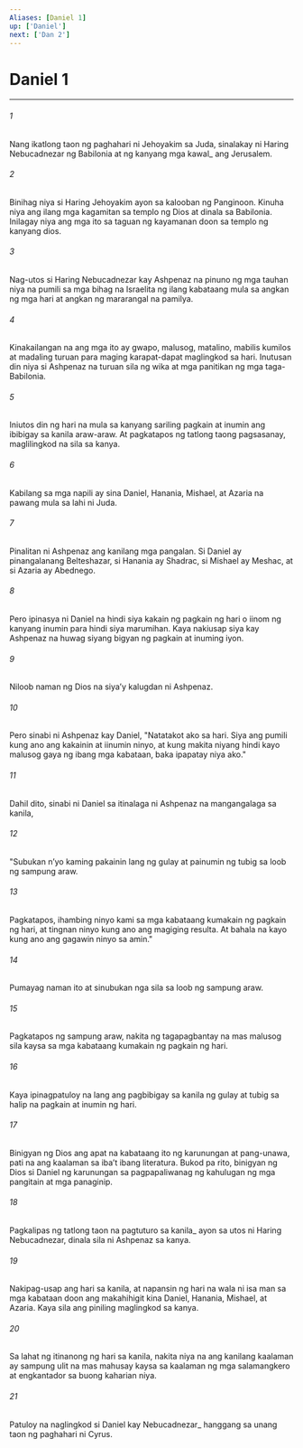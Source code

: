 ```yaml
---
Aliases: [Daniel 1]
up: ['Daniel']
next: ['Dan 2']
---
```

# Daniel 1

***






















###### 1 










Nang ikatlong taon ng paghahari ni Jehoyakim sa Juda, sinalakay ni Haring Nebucadnezar ng Babilonia at ng kanyang mga kawal_ ang Jerusalem. 





















###### 2 










Binihag niya si Haring Jehoyakim ayon sa kalooban ng Panginoon. Kinuha niya ang ilang mga kagamitan sa templo ng Dios at dinala sa Babilonia. Inilagay niya ang mga ito sa taguan ng kayamanan doon sa templo ng kanyang dios. 





















###### 3 










Nag-utos si Haring Nebucadnezar kay Ashpenaz na pinuno ng mga tauhan niya na pumili sa mga bihag na Israelita ng ilang kabataang mula sa angkan ng mga hari at angkan ng mararangal na pamilya. 





















###### 4 










Kinakailangan na ang mga ito ay gwapo, malusog, matalino, mabilis kumilos at madaling turuan para maging karapat-dapat maglingkod sa hari. Inutusan din niya si Ashpenaz na turuan sila ng wika at mga panitikan ng mga taga-Babilonia. 





















###### 5 










Iniutos din ng hari na mula sa kanyang sariling pagkain at inumin ang ibibigay sa kanila araw-araw. At pagkatapos ng tatlong taong pagsasanay, maglilingkod na sila sa kanya. 





















###### 6 










Kabilang sa mga napili ay sina Daniel, Hanania, Mishael, at Azaria na pawang mula sa lahi ni Juda. 





















###### 7 










Pinalitan ni Ashpenaz ang kanilang mga pangalan. Si Daniel ay pinangalanang Belteshazar, si Hanania ay Shadrac, si Mishael ay Meshac, at si Azaria ay Abednego. 





















###### 8 










Pero ipinasya ni Daniel na hindi siya kakain ng pagkain ng hari o iinom ng kanyang inumin para hindi siya marumihan. Kaya nakiusap siya kay Ashpenaz na huwag siyang bigyan ng pagkain at inuming iyon. 





















###### 9 










Niloob naman ng Dios na siyaʼy kalugdan ni Ashpenaz. 





















###### 10 










Pero sinabi ni Ashpenaz kay Daniel, "Natatakot ako sa hari. Siya ang pumili kung ano ang kakainin at iinumin ninyo, at kung makita niyang hindi kayo malusog gaya ng ibang mga kabataan, baka ipapatay niya ako." 





















###### 11 










Dahil dito, sinabi ni Daniel sa itinalaga ni Ashpenaz na mangangalaga sa kanila, 





















###### 12 










"Subukan nʼyo kaming pakainin lang ng gulay at painumin ng tubig sa loob ng sampung araw. 





















###### 13 










Pagkatapos, ihambing ninyo kami sa mga kabataang kumakain ng pagkain ng hari, at tingnan ninyo kung ano ang magiging resulta. At bahala na kayo kung ano ang gagawin ninyo sa amin." 





















###### 14 










Pumayag naman ito at sinubukan nga sila sa loob ng sampung araw. 





















###### 15 










Pagkatapos ng sampung araw, nakita ng tagapagbantay na mas malusog sila kaysa sa mga kabataang kumakain ng pagkain ng hari. 





















###### 16 










Kaya ipinagpatuloy na lang ang pagbibigay sa kanila ng gulay at tubig sa halip na pagkain at inumin ng hari. 





















###### 17 










Binigyan ng Dios ang apat na kabataang ito ng karunungan at pang-unawa, pati na ang kaalaman sa ibaʼt ibang literatura. Bukod pa rito, binigyan ng Dios si Daniel ng karunungan sa pagpapaliwanag ng kahulugan ng mga pangitain at mga panaginip. 





















###### 18 










Pagkalipas ng tatlong taon na pagtuturo sa kanila_ ayon sa utos ni Haring Nebucadnezar, dinala sila ni Ashpenaz sa kanya. 





















###### 19 










Nakipag-usap ang hari sa kanila, at napansin ng hari na wala ni isa man sa mga kabataan doon ang makahihigit kina Daniel, Hanania, Mishael, at Azaria. Kaya sila ang piniling maglingkod sa kanya. 





















###### 20 










Sa lahat ng itinanong ng hari sa kanila, nakita niya na ang kanilang kaalaman ay sampung ulit na mas mahusay kaysa sa kaalaman ng mga salamangkero at engkantador sa buong kaharian niya. 





















###### 21 










Patuloy na naglingkod si Daniel kay Nebucadnezar_ hanggang sa unang taon ng paghahari ni Cyrus.
